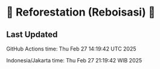 
# 🌳 Reforestation (Reboisasi) 🌲

## Last Updated

GitHub Actions time: Thu Feb 27 14:19:42 UTC 2025

Indonesia/Jakarta time: Thu Feb 27 21:19:42 WIB 2025
